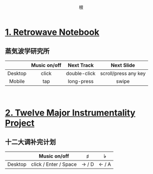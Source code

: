 <header>根</header>

# <a href="https://zianwangs.github.io/retro">1. Retrowave Notebook</a> 
## 蒸気波学研究所




|             | Music on/off | Next Track   | Next Slide |
| :-: | :-: | :-: | :-: |
| Desktop     |     click    | double-click | scroll/press any key
| Mobile      | tap          | long-press   |  swipe

<br/>

# <a href="https://zianwangs.github.io/plan">2. Twelve Major Instrumentality Project</a>
## 十二大调补完计划

|             | Music on/off | ♯   | ♭ |
| :-: | :-: | :-: | :-: |
| Desktop     |     click / Enter / Space   |  → / D | ← / A

